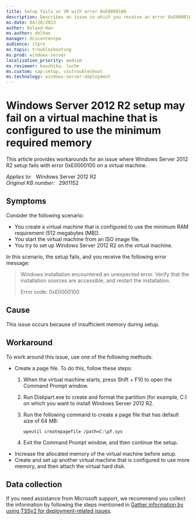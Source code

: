 ```yaml
---
title: Setup fails on VM with error 0xE0000100
description: Describes an issue in which you receive an error 0xE0000100 that occurs when Windows Server 2012 R2 setup fails on a virtual machine.
ms.date: 04/28/2023
author: Deland-Han
ms.author: delhan
manager: dcscontentpm
audience: itpro
ms.topic: troubleshooting
ms.prod: windows-server
localization_priority: medium
ms.reviewer: kaushika, luche
ms.custom: sap:setup, csstroubleshoot
ms.technology: windows-server-deployment
---
```

# Windows Server 2012 R2 setup may fail on a virtual machine that is configured to use the minimum required memory

This article provides workarounds for an issue where Windows Server 2012 R2 setup fails with error 0xE0000100 on a virtual machine.

_Applies to:_ &nbsp; Windows Server 2012 R2  
_Original KB number:_ &nbsp; 2901152

## Symptoms

Consider the following scenario:

- You create a virtual machine that is configured to use the minimum RAM requirement (512 megabytes [MB]).
- You start the virtual machine from an ISO image file.
- You try to set up Windows Server 2012 R2 on the virtual machine.

In this scenario, the setup fails, and you receive the following error message:
> Windows installation encountered an unexpected error. Verify that the installation sources are accessible, and restart the installation.  
>
> Error code: 0xE0000100

## Cause

This issue occurs because of insufficient memory during setup.

## Workaround

To work around this issue, use one of the following methods:

- Create a page file. To do this, follow these steps:
  1. When the virtual machine starts, press Shift + F10 to open the Command Prompt window.
  2. Run Diskpart.exe to create and format the partition (for example, C:) on which you want to install Windows Server 2012 R2.
  3. Run the following command to create a page file that has default size of 64 MB:

        ```console
        wpeutil createpagefile /path=C:\pf.sys
        ```

  4. Exit the Command Prompt window, and then continue the setup.
- Increase the allocated memory of the virtual machine before setup.
- Create and set up another virtual machine that is configured to use more memory, and then attach the virtual hard disk.

## Data collection

If you need assistance from Microsoft support, we recommend you collect the information by following the steps mentioned in [Gather information by using TSSv2 for deployment-related issues](../../windows-client/windows-troubleshooters/gather-information-using-tssv2-deployment.md).
